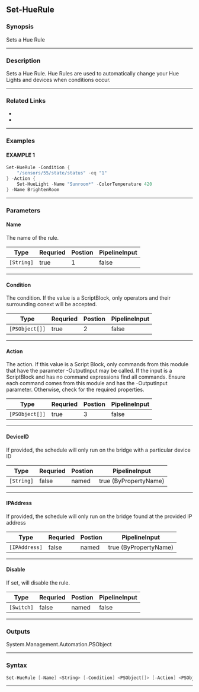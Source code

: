 
Set-HueRule
-----------
### Synopsis
Sets a Hue Rule

---
### Description

Sets a Hue Rule.  Hue Rules are used to automatically change your Hue Lights and devices when conditions occur.

---
### Related Links
* [](Get-HueRule.md)
* [](Remove-HueRule.md)
---
### Examples
#### EXAMPLE 1
```PowerShell
Set-HueRule -Condition {
    "/sensors/55/state/status" -eq "1"
} -Action {
    Set-HueLight -Name "Sunroom*" -ColorTemperature 420
} -Name BrightenRoom
```

---
### Parameters
#### **Name**

The name of the rule.



|Type          |Requried|Postion|PipelineInput|
|--------------|--------|-------|-------------|
|```[String]```|true    |1      |false        |
---
#### **Condition**

The condition.
If the value is a ScriptBlock, only operators and their surrounding conext will be accepted.



|Type              |Requried|Postion|PipelineInput|
|------------------|--------|-------|-------------|
|```[PSObject[]]```|true    |2      |false        |
---
#### **Action**

The action.
If this value is a Script Block, only commands from this module that have the parameter -OutputInput may be called.
If the input is a ScriptBlock
and has no command expressions
find all commands.
Ensure each command
comes from this module
and has the -OutputInput parameter.
Otherwise, check for the required properties.



|Type              |Requried|Postion|PipelineInput|
|------------------|--------|-------|-------------|
|```[PSObject[]]```|true    |3      |false        |
---
#### **DeviceID**

If provided, the schedule will only run on the bridge with a particular device ID



|Type          |Requried|Postion|PipelineInput        |
|--------------|--------|-------|---------------------|
|```[String]```|false   |named  |true (ByPropertyName)|
---
#### **IPAddress**

If provided, the schedule will only run on the bridge found at the provided IP address



|Type             |Requried|Postion|PipelineInput        |
|-----------------|--------|-------|---------------------|
|```[IPAddress]```|false   |named  |true (ByPropertyName)|
---
#### **Disable**

If set, will disable the rule.



|Type          |Requried|Postion|PipelineInput|
|--------------|--------|-------|-------------|
|```[Switch]```|false   |named  |false        |
---
### Outputs
System.Management.Automation.PSObject


---
### Syntax
```PowerShell
Set-HueRule [-Name] <String> [-Condition] <PSObject[]> [-Action] <PSObject[]> [-DeviceID <String>] [-IPAddress <IPAddress>] [-Disable] [<CommonParameters>]
```
---


